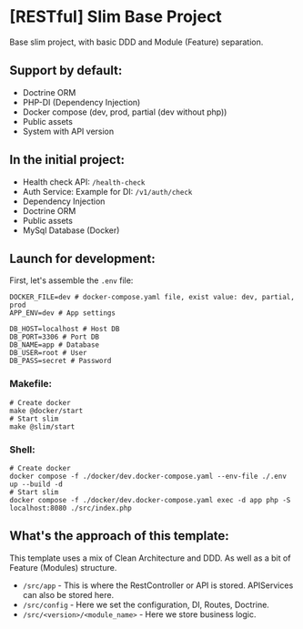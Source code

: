 # [RESTful] Slim Base Project

Base slim project, with basic DDD and Module (Feature) separation.
## Support by default:

* Doctrine ORM
* PHP-DI (Dependency Injection)
* Docker compose (dev, prod, partial (dev without php))
* Public assets
* System with API version

## In the initial project:

* Health check API: `/health-check`
* Auth Service: Example for DI: `/v1/auth/check`
* Dependency Injection
* Doctrine ORM
* Public assets
* MySql Database (Docker)

## Launch for development:

First, let's assemble the `.env` file:
```env
DOCKER_FILE=dev # docker-compose.yaml file, exist value: dev, partial, prod
APP_ENV=dev # App settings

DB_HOST=localhost # Host DB
DB_PORT=3306 # Port DB
DB_NAME=app # Database
DB_USER=root # User
DB_PASS=secret # Password
```

### Makefile:
```console
# Create docker
make @docker/start
# Start slim
make @slim/start
```

### Shell:
```console
# Create docker
docker compose -f ./docker/dev.docker-compose.yaml --env-file ./.env up --build -d
# Start slim
docker compose -f ./docker/dev.docker-compose.yaml exec -d app php -S localhost:8080 ./src/index.php 
```

## What's the approach of this template:

This template uses a mix of Clean Architecture and DDD. As well as a bit of Feature (Modules) structure.

- `/src/app` - This is where the RestController or API is stored. APIServices can also be stored here.
- `/src/config` - Here we set the configuration, DI, Routes, Doctrine.
- `/src/<version>/<module_name>` - Here we store business logic.
